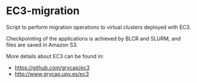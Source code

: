 # EC3-migration
Script to perform migration operations to virtual clusters deployed with EC3.

Checkpointing of the applications is achieved by BLCR and SLURM, and files are saved in Amazon S3.

More details about EC3 can be found in: 
- https://github.com/grycap/ec3 
- http://www.grycap.upv.es/ec3
